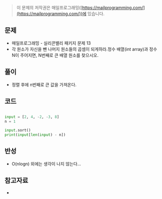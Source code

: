 > 이 문제의 저작권은 매일프로그래밍([https://mailprogramming.com/](https://mailprogramming.com/))에 있습니다.

## 문제

- 매일프로그래밍 - 실리콘밸리 패키지 문제 13
- 각 원소가 자신을 뺀 나머지 원소들의 곱셈이 되게하라.정수 배열(int array)과 정수 N이 주어지면, N번째로 큰 배열 원소를 찾으시오.

## 풀이

- 정렬 후에 n번째로 큰 값을 가져온다.

## 코드

```python

input = [2, 4, -2, -3, 8]
n = 1

input.sort()
print(input[len(input) - n])

```

## 반성

- O(nlogn) 외에는 생각이 나지 않는다...

## 참고자료

- 

